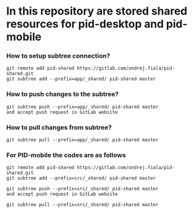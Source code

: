 # In this repository are stored shared resources for pid-desktop and pid-mobile
### How to setup subtree connection?
```git
git remote add pid-shared https://gitlab.com/ondrej.fiala/pid-shared.git
git subtree add --prefix=app/_shared/ pid-shared master
```

### How to push changes to the subtree?
```git
git subtree push --prefix=app/_shared/ pid-shared master
and accept push request in GitLab website
```

### How to pull changes from subtree?
```git
git subtree pull --prefix=app/_shared/ pid-shared master
```

### For PID-mobile the codes are as follows
```git
git remote add pid-shared https://gitlab.com/ondrej.fiala/pid-shared.git
git subtree add --prefix=src/_shared/ pid-shared master

git subtree push --prefix=src/_shared/ pid-shared master
and accept push request in GitLab website

git subtree pull --prefix=src/_shared/ pid-shared master
```